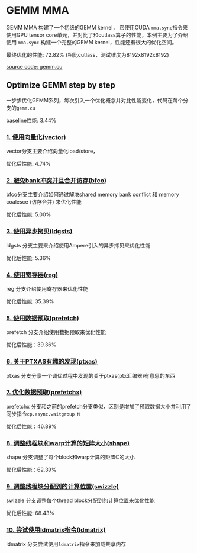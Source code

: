 # GEMM MMA

GEMM MMA 构建了一个初级的GEMM kernel， 它使用CUDA `mma.sync`指令来使用GPU tensor core单元，并对比了和cutlass算子的性能，本例主要为了介绍使用 `mma.sync` 构建一个完整的GEMM kernel，性能还有很大的优化空间。

最终优化的性能: 72.82% (相比cutlass，测试维度为8192x8192x8192)

[source code: gemm.cu](src/gemm.cu)

## Optimize GEMM step by step

一步步优化GEMM系列，每次引入一个优化概念并对比性能变化，代码在每个分支的`gemm.cu`

baseline性能: 3.44%

### [1. 使用向量化(vector)](https://github.com/gty111/GEMM_MMA/tree/vector)

vector分支主要介绍向量化load/store，

优化后性能: 4.74%

### [2. 避免bank冲突并且合并访存(bfco)](https://github.com/gty111/GEMM_MMA/tree/bfco)

bfco分支主要介绍如何通过解决shared memory bank conflict 和 memory coalesce (访存合并) 来优化性能

优化后性能: 5.00%

### [3. 使用异步拷贝(ldgsts)](https://github.com/gty111/GEMM_MMA/tree/ldgsts)

ldgsts 分支主要来介绍使用Ampere引入的异步拷贝来优化性能

优化后性能: 5.36%

### [4. 使用寄存器(reg)](https://github.com/gty111/GEMM_MMA/tree/reg)

reg 分支介绍使用寄存器来优化性能

优化后性能: 35.39%

### [5. 使用数据预取(prefetch)](https://github.com/gty111/GEMM_MMA/tree/prefetch)

prefetch 分支介绍使用数据预取来优化性能

优化后性能：39.36%

### [6. 关于PTXAS有趣的发现(ptxas)](https://github.com/gty111/GEMM_MMA/tree/ptxas)

ptxas 分支分享一个调优过程中发现的关于ptxas(ptx汇编器)有意思的东西

### [7. 优化数据预取(prefetchx)](https://github.com/gty111/GEMM_MMA/tree/prefetchx)

prefetchx 分支和之前的prefetch分支类似，区别是增加了预取数据大小并利用了同步指令`cp.async.waitgroup N`

优化后性能：46.89%

### [8. 调整线程块和warp计算的矩阵大小(shape)](https://github.com/gty111/GEMM_MMA/tree/shape)

shape 分支调整了每个block和warp计算的矩阵C的大小

优化后性能：62.39%

### [9. 调整线程块分配到的计算位置(swizzle)](https://github.com/gty111/GEMM_MMA/tree/swizzle)

swizzle 分支调整每个thread block分配到的计算位置来优化性能

优化后性能: 68.43%

### [10. 尝试使用ldmatrix指令(ldmatrix)](https://github.com/gty111/GEMM_MMA/tree/ldmatrix)

ldmatrix 分支尝试使用`ldmatrix`指令来加载共享内存